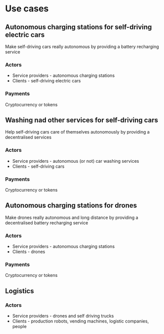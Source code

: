 # Use cases

## Autonomous charging stations for self-driving electric cars
Make self-driving cars really autonomous by providing a battery recharging service
### Actors
* Service providers - autonomous charging stations
* Clients - self-driving electric cars

### Payments
Cryptocurrency or tokens

## Washing nad other services for self-driving cars
Help self-driving cars care of themselves autonomously by providing a decentralised services
### Actors
* Service providers - autonomous (or not) car washing services
* Clients - self-driving cars

### Payments
Cryptocurrency or tokens

## Autonomous charging stations for drones
Make drones really autonomous and long distance by providing a decentralised battery recharging service
### Actors
* Service providers - autonomous charging stations
* Clients - drones

### Payments
Cryptocurrency or tokens

## Logistics
### Actors
* Service providers - drones and self driving trucks
* Clients - production robots, vending machines, logistic companies, people

